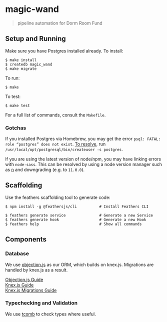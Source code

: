 # magic-wand

> pipeline automation for Dorm Room Fund


## Setup and Running

Make sure you have Postgres installed already. To install:

```
$ make install
$ createdb magic_wand
$ make migrate
```

To run:

```
$ make
```

To test:

```
$ make test
```

For a full list of commands, consult the `Makefile`.

### Gotchas

If you installed Postgres via Homebrew, you may get the error 
`psql: FATAL: role “postgres” does not exist`. 
[To resolve](https://stackoverflow.com/questions/15301826/psql-fatal-role-postgres-does-not-exist#comment101477151_15309551), 
run `/usr/local/opt/postgresql/bin/createuser -s postgres`.

If you are using the latest version of node/npm, you may have linking errors with `node-sass`. This can be resolved by 
using a node version manager such as [n](https://github.com/tj/n) and downgrading (e.g. to `11.0.0`).

## Scaffolding

Use the feathers scaffolding tool to generate code:

```
$ npm install -g @feathersjs/cli          # Install Feathers CLI

$ feathers generate service               # Generate a new Service
$ feathers generate hook                  # Generate a new Hook
$ feathers help                           # Show all commands
```

## Components

### Database

We use [objection.js](http://vincit.github.io/objection.js/) as our ORM, 
which builds on knex.js. Migrations are handled by knex.js as a result.

[Objection.js Guide](http://vincit.github.io/objection.js/)  
[Knex.js Guide](https://knexjs.org/#Migrations)  
[Knex.js Migrations Guide](https://knexjs.org/#Migrations)  

### Typechecking and Validation

We use [tcomb](https://github.com/gcanti/tcomb) to check types where useful.
